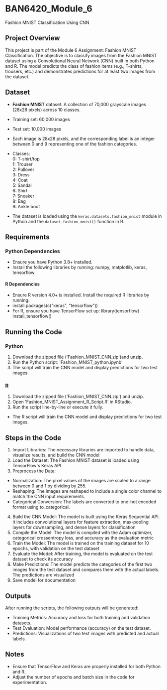 # BAN6420_Module_6
Fashion MNIST Classification Using CNN   

## Project Overview
This project is part of the Module 6 Assignment: Fashion MNIST Classification. The objective is to classify images from the Fashion MNIST dataset using a Convolutional Neural Network (CNN) built in both Python and R. The model predicts the class of fashion items (e.g., T-shirts, trousers, etc.) and demonstrates predictions for at least two images from the dataset.

## Dataset
- **Fashion MNIST** dataset: A collection of 70,000 grayscale images (28x28 pixels) across 10 classes.
- Training set: 60,000 images
- Test set: 10,000 images
- Each image is 28x28 pixels, and the corresponding label is an integer between 0 and 9 representing one of the fashion categories. 
- Classes:  
  0: T-shirt/top  
  1: Trouser  
  2: Pullover  
  3: Dress  
  4: Coat  
  5: Sandal  
  6: Shirt  
  7: Sneaker  
  8: Bag  
  9: Ankle boot  

- The dataset is loaded using the `keras.datasets.fashion_mnist` module in Python and the `dataset_fashion_mnist()` function in R.

## Requirements
### Python Dependencies
- Ensure you have Python 3.8+ installed. 
- Install the following libraries by running: numpy, matplotlib, keras, tensorflow

#### R Dependencies
- Ensure R version 4.0+ is installed. Install the required R libraries by running:
- install.packages(c("keras", "tensorflow"))
- For R, ensure you have TensorFlow set up:
  library(tensorflow)
  install_tensorflow()

## Running the Code
### Python
1. Download the zipped file ('Fashion_MNIST_CNN.zip')and unzip.
2. Run the Python script: 'Fashion_MNIST_python.ipynb'
3. The script will train the CNN model and display predictions for two test images.

### R
1. Download the zipped file ('Fashion_MNIST_CNN.zip') and unzip.
2. Open 'Fashion_MNIST_Assignment_R_Script.R' in RStudio.
3. Run the script line-by-line or execute it fully.
-  The R script will train the CNN model and display predictions for two test images.

## Steps in the Code
1. Import Libraries: The necessary libraries are imported to handle data, visualize results, and build the CNN model
2. Load the Dataset: The Fashion MNIST dataset is loaded using TensorFlow's Keras API
3. Preprocess the Data:
   
-  Normalization: The pixel values of the images are scaled to a range between 0 and 1 by dividing by 255.
-  Reshaping: The images are reshaped to include a single color channel to match the CNN input requirements.
-  Categorical Conversion: The labels are converted to one-hot encoded format using to_categorical.
  
4. Build the CNN Model: The model is built using the Keras Sequential API. It includes convolutional layers for feature extraction, max-pooling layers for downsampling, and dense layers for classification
5. Compile the Model: The model is compiled with the Adam optimizer, categorical crossentropy loss, and accuracy as the evaluation metric
6. Train the Model: The model is trained on the training dataset for 10 epochs, with validation on the test dataset
7. Evaluate the Model: After training, the model is evaluated on the test dataset to check its accuracy
8. Make Predictions: The model predicts the categories of the first two images from the test dataset and compares them with the actual labels. The predictions are visualized
9. Save model for documentation

## Outputs
After running the scripts, the following outputs will be generated:
- Training Metrics: Accuracy and loss for both training and validation datasets.
- Test Evaluation: Model performance (accuracy) on the test dataset.
- Predictions: Visualizations of two test images with predicted and actual labels.

## Notes
- Ensure that TensorFlow and Keras are properly installed for both Python and R.
- Adjust the number of epochs and batch size in the code for experimentation.
  
